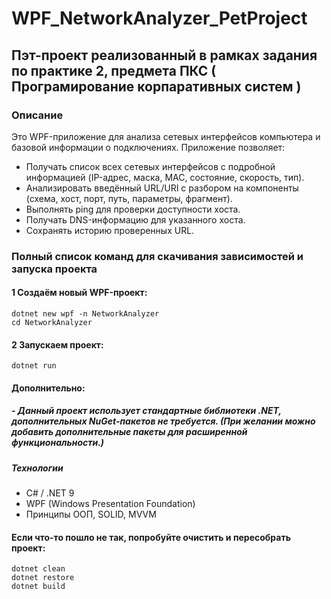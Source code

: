 # WPF_NetworkAnalyzer_PetProject

## Пэт-проект реализованный в рамках задания по практике 2, предмета ПКС ( Програмирование корпаративных систем )

### Описание
Это WPF-приложение для анализа сетевых интерфейсов компьютера и базовой информации о подключениях. Приложение позволяет:
- Получать список всех сетевых интерфейсов с подробной информацией (IP-адрес, маска, MAC, состояние, скорость, тип).
- Анализировать введённый URL/URI с разбором на компоненты (схема, хост, порт, путь, параметры, фрагмент).
- Выполнять ping для проверки доступности хоста.
- Получать DNS-информацию для указанного хоста.
- Сохранять историю проверенных URL.

### Полный список команд для скачивания зависимостей и запуска проекта
#### 1 Создаём новый WPF-проект:
```
dotnet new wpf -n NetworkAnalyzer
cd NetworkAnalyzer
```
#### 2 Запускаем проект:
```
dotnet run
```
#### Дополнительно:
##### - Данный проект использует стандартные библиотеки .NET, дополнительных NuGet-пакетов не требуется. (При желании можно добавить дополнительные пакеты для расширенной функциональности.)
##### Технологии
- C# / .NET 9
- WPF (Windows Presentation Foundation)
- Принципы ООП, SOLID, MVVM

#### Если что-то пошло не так, попробуйте очистить и пересобрать проект:
```
dotnet clean
dotnet restore
dotnet build
```

